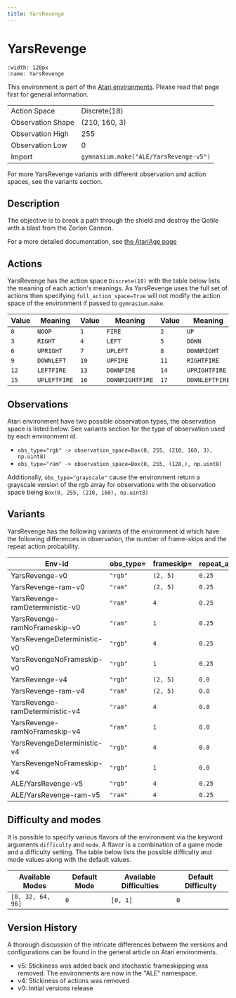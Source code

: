 ```yaml
---
title: YarsRevenge
---
```


# YarsRevenge

```{figure} ../../_static/videos/atari/yars_revenge.gif
:width: 120px
:name: YarsRevenge
```

This environment is part of the <a href='..'>Atari environments</a>. Please read that page first for general information.

|   |   |
|---|---|
| Action Space | Discrete(18) |
| Observation Shape | (210, 160, 3) |
| Observation High | 255 |
| Observation Low | 0  |
| Import | `gymnasium.make("ALE/YarsRevenge-v5")` |

For more YarsRevenge variants with different observation and action spaces, see the variants section.

## Description

The objective is to break a path through the shield and destroy the Qotile with a blast from the Zorlon Cannon.

For a more detailed documentation, see [the AtariAge page](https://atariage.com/manual_page.php?SoftwareLabelID=603&currentPage=1&maxPages=12)

## Actions

YarsRevenge has the action space `Discrete(18)` with the table below lists the meaning of each action's meanings.
As YarsRevenge uses the full set of actions then specifying `full_action_space=True` will not modify the action space of the environment if passed to `gymnasium.make`.

| Value   | Meaning      | Value   | Meaning         | Value   | Meaning        |
|---------|--------------|---------|-----------------|---------|----------------|
| `0`     | `NOOP`       | `1`     | `FIRE`          | `2`     | `UP`           |
| `3`     | `RIGHT`      | `4`     | `LEFT`          | `5`     | `DOWN`         |
| `6`     | `UPRIGHT`    | `7`     | `UPLEFT`        | `8`     | `DOWNRIGHT`    |
| `9`     | `DOWNLEFT`   | `10`    | `UPFIRE`        | `11`    | `RIGHTFIRE`    |
| `12`    | `LEFTFIRE`   | `13`    | `DOWNFIRE`      | `14`    | `UPRIGHTFIRE`  |
| `15`    | `UPLEFTFIRE` | `16`    | `DOWNRIGHTFIRE` | `17`    | `DOWNLEFTFIRE` |

## Observations

Atari environment have two possible observation types, the observation space is listed below.
See variants section for the type of observation used by each environment id.

- `obs_type="rgb" -> observation_space=Box(0, 255, (210, 160, 3), np.uint8)`
- `obs_type="ram" -> observation_space=Box(0, 255, (128,), np.uint8)`

Additionally, `obs_type="grayscale"` cause the environment return a grayscale version of the rgb array for observations with the observation space being `Box(0, 255, (210, 160), np.uint8)`

## Variants

YarsRevenge has the following variants of the environment id which have the following differences in observation,
the number of frame-skips and the repeat action probability.

| Env-id                          | obs_type=   | frameskip=   | repeat_action_probability=   |
|---------------------------------|-------------|--------------|------------------------------|
| YarsRevenge-v0                  | `"rgb"`     | `(2, 5)`     | `0.25`                       |
| YarsRevenge-ram-v0              | `"ram"`     | `(2, 5)`     | `0.25`                       |
| YarsRevenge-ramDeterministic-v0 | `"ram"`     | `4`          | `0.25`                       |
| YarsRevenge-ramNoFrameskip-v0   | `"ram"`     | `1`          | `0.25`                       |
| YarsRevengeDeterministic-v0     | `"rgb"`     | `4`          | `0.25`                       |
| YarsRevengeNoFrameskip-v0       | `"rgb"`     | `1`          | `0.25`                       |
| YarsRevenge-v4                  | `"rgb"`     | `(2, 5)`     | `0.0`                        |
| YarsRevenge-ram-v4              | `"ram"`     | `(2, 5)`     | `0.0`                        |
| YarsRevenge-ramDeterministic-v4 | `"ram"`     | `4`          | `0.0`                        |
| YarsRevenge-ramNoFrameskip-v4   | `"ram"`     | `1`          | `0.0`                        |
| YarsRevengeDeterministic-v4     | `"rgb"`     | `4`          | `0.0`                        |
| YarsRevengeNoFrameskip-v4       | `"rgb"`     | `1`          | `0.0`                        |
| ALE/YarsRevenge-v5              | `"rgb"`     | `4`          | `0.25`                       |
| ALE/YarsRevenge-ram-v5          | `"ram"`     | `4`          | `0.25`                       |

## Difficulty and modes

It is possible to specify various flavors of the environment via the keyword arguments `difficulty` and `mode`.
A flavor is a combination of a game mode and a difficulty setting. The table below lists the possible difficulty and mode values
along with the default values.

| Available Modes   | Default Mode   | Available Difficulties   | Default Difficulty   |
|-------------------|----------------|--------------------------|----------------------|
| `[0, 32, 64, 96]` | `0`            | `[0, 1]`                 | `0`                  |

## Version History

A thorough discussion of the intricate differences between the versions and configurations can be found in the general article on Atari environments.

* v5: Stickiness was added back and stochastic frameskipping was removed. The environments are now in the "ALE" namespace.
* v4: Stickiness of actions was removed
* v0: Initial versions release
